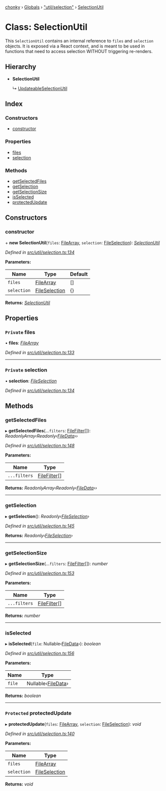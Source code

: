 [chonky](../README.md) › [Globals](../globals.md) › ["util/selection"](../modules/_util_selection_.md) › [SelectionUtil](_util_selection_.selectionutil.md)

# Class: SelectionUtil

This `SelectionUtil` contains an internal reference to `files` and `selection`
objects. It is exposed via a React context, and is meant to be used in functions
that need to access selection WITHOUT triggering re-renders.

## Hierarchy

* **SelectionUtil**

  ↳ [UpdateableSelectionUtil](_util_selection_.updateableselectionutil.md)

## Index

### Constructors

* [constructor](_util_selection_.selectionutil.md#constructor)

### Properties

* [files](_util_selection_.selectionutil.md#private-files)
* [selection](_util_selection_.selectionutil.md#private-selection)

### Methods

* [getSelectedFiles](_util_selection_.selectionutil.md#getselectedfiles)
* [getSelection](_util_selection_.selectionutil.md#getselection)
* [getSelectionSize](_util_selection_.selectionutil.md#getselectionsize)
* [isSelected](_util_selection_.selectionutil.md#isselected)
* [protectedUpdate](_util_selection_.selectionutil.md#protected-protectedupdate)

## Constructors

###  constructor

\+ **new SelectionUtil**(`files`: [FileArray](../modules/_types_files_types_.md#filearray), `selection`: [FileSelection](../interfaces/_types_files_types_.fileselection.md)): *[SelectionUtil](_util_selection_.selectionutil.md)*

*Defined in [src/util/selection.ts:134](https://github.com/TimboKZ/Chonky/blob/faab549/src/util/selection.ts#L134)*

**Parameters:**

Name | Type | Default |
------ | ------ | ------ |
`files` | [FileArray](../modules/_types_files_types_.md#filearray) | [] |
`selection` | [FileSelection](../interfaces/_types_files_types_.fileselection.md) | {} |

**Returns:** *[SelectionUtil](_util_selection_.selectionutil.md)*

## Properties

### `Private` files

• **files**: *[FileArray](../modules/_types_files_types_.md#filearray)*

*Defined in [src/util/selection.ts:133](https://github.com/TimboKZ/Chonky/blob/faab549/src/util/selection.ts#L133)*

___

### `Private` selection

• **selection**: *[FileSelection](../interfaces/_types_files_types_.fileselection.md)*

*Defined in [src/util/selection.ts:134](https://github.com/TimboKZ/Chonky/blob/faab549/src/util/selection.ts#L134)*

## Methods

###  getSelectedFiles

▸ **getSelectedFiles**(...`filters`: [FileFilter](../modules/_types_files_types_.md#filefilter)[]): *ReadonlyArray‹Readonly‹[FileData](../interfaces/_types_files_types_.filedata.md)››*

*Defined in [src/util/selection.ts:148](https://github.com/TimboKZ/Chonky/blob/faab549/src/util/selection.ts#L148)*

**Parameters:**

Name | Type |
------ | ------ |
`...filters` | [FileFilter](../modules/_types_files_types_.md#filefilter)[] |

**Returns:** *ReadonlyArray‹Readonly‹[FileData](../interfaces/_types_files_types_.filedata.md)››*

___

###  getSelection

▸ **getSelection**(): *Readonly‹[FileSelection](../interfaces/_types_files_types_.fileselection.md)›*

*Defined in [src/util/selection.ts:145](https://github.com/TimboKZ/Chonky/blob/faab549/src/util/selection.ts#L145)*

**Returns:** *Readonly‹[FileSelection](../interfaces/_types_files_types_.fileselection.md)›*

___

###  getSelectionSize

▸ **getSelectionSize**(...`filters`: [FileFilter](../modules/_types_files_types_.md#filefilter)[]): *number*

*Defined in [src/util/selection.ts:153](https://github.com/TimboKZ/Chonky/blob/faab549/src/util/selection.ts#L153)*

**Parameters:**

Name | Type |
------ | ------ |
`...filters` | [FileFilter](../modules/_types_files_types_.md#filefilter)[] |

**Returns:** *number*

___

###  isSelected

▸ **isSelected**(`file`: Nullable‹[FileData](../interfaces/_types_files_types_.filedata.md)›): *boolean*

*Defined in [src/util/selection.ts:156](https://github.com/TimboKZ/Chonky/blob/faab549/src/util/selection.ts#L156)*

**Parameters:**

Name | Type |
------ | ------ |
`file` | Nullable‹[FileData](../interfaces/_types_files_types_.filedata.md)› |

**Returns:** *boolean*

___

### `Protected` protectedUpdate

▸ **protectedUpdate**(`files`: [FileArray](../modules/_types_files_types_.md#filearray), `selection`: [FileSelection](../interfaces/_types_files_types_.fileselection.md)): *void*

*Defined in [src/util/selection.ts:140](https://github.com/TimboKZ/Chonky/blob/faab549/src/util/selection.ts#L140)*

**Parameters:**

Name | Type |
------ | ------ |
`files` | [FileArray](../modules/_types_files_types_.md#filearray) |
`selection` | [FileSelection](../interfaces/_types_files_types_.fileselection.md) |

**Returns:** *void*

